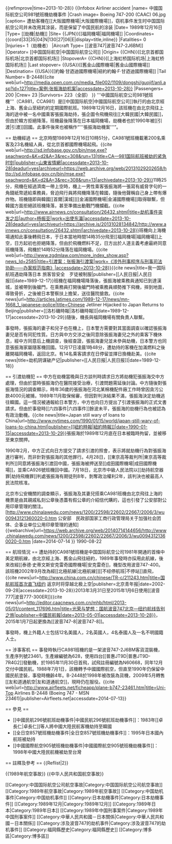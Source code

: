 {{refimprove|time=2013-10-28}}
{{Infobox Airliner accident
|name= 中國国际航空公司981號班機劫機事件
|Crash image= Boeing 747-200 (CAAC) 06.jpg
|caption= 遭劫客機在[[大阪國際機場|大阪國際機場]]，窃机事件发生时中国国际航空公司并未改用其涂装，而是保留了中国民航的涂装
|Date= 1989年12月16日
|Type= [[劫機|劫機]]
|Site= {{JPN}}[[福岡機場|福岡機場]]
|Coordinates={{coord|33|35|04|N|130|27|06|E|display=title,inline}}
|Fatalities= 0
|Injuries= 1（劫機者）
|Aircraft Type= [[波音747|波音747-2J6BM]]
|Operator= [[中国国际航空|中国国际航空公司]]
|Origin= {{CHN}}[[北京首都国际机场|北京首都国际机场]]
|StopoverA= {{CHN}}[[上海虹桥国际机场|上海虹桥国际机场]]
|Last stopover= {{USA}}[[舊金山國際機場|舊金山國際機場]]
|Destination= {{USA}}[[約翰·甘迺迪國際機場|紐約約翰·F·甘迺迪國際機場]]
|Tail Number= B-2448<ref name="anli">{{cite web|url=http://media.open.com.cn/media_file002/1109/dongshi/guojif/anli.asp?id=127|title=案例:张振海劫机案|accessdate=2013-10-28}}</ref>
|Passengers= 200
|Crew= 23
|Survivors= 223（全部）
}}
'''中國国际航空公司981號班機'''（CA981，CCA981）是[[中国国际航空|中國国际航空公司]]執行的由北京經上海、舊金山至紐約的定期國際航班。1989年12月16日，該班機在由北京飛往上海的途中被一名中國乘客張振海劫持，張企圖令飛機飛往[[大韓民國|大韓民國]]，但由於韓方拒絕降落，班機最後降落在日本福岡機場，劫機者也於1990年被[[引渡|引渡]]回國。此事件後來也被稱作“'''張振海劫機案'''”。

== 劫機經過 ==
北京時間1989年12月16日10時51分，CA981號班機載著200名乘客及23名機組人員，從北京首都國際機場起飛。<ref name="sdsq">{{cite web|url=http://sd.infobase.gov.cn/bin/mse.exe?seachword=&K=d2&A=3&rec=308&run=13|title=CA—981国际航班被劫的紧急时刻|publisher=山東省情網|accessdate=2013-10-28|deadurl=yes|archiveurl=https://web.archive.org/web/20131029202658/http://sd.infobase.gov.cn/bin/mse.exe?seachword=&K=d2&A=3&rec=308&run=13|archivedate=2013-10-29}}</ref>11時25分，飛機在經過濟南一帶上空時，機上一男性乘客張振海將一張寫有威脅字句的一角錢紙幣遞給乘務員，脅迫飛行員將飛機降落在韓國，隨後他聲稱自己身上帶有爆炸物。班機隨即與韓國[[首爾|漢城]][[金浦國際機場|金浦國際機場]]取得聯繫，但韓國方面拒絕該班機降落，甚至準備出動戰鬥機攔截。<ref name="toyo">{{cite web|url=http://www.airnews.cn/consultation/26432.shtml|title=劫机事件突发之后|author=杨振亚|work=出使东瀛|accessdate=2013-10-28|deadurl=yes|archiveurl=https://archive.is/20131028134842/http://www.airnews.cn/consultation/26432.shtml|archivedate=2013-10-28}}</ref>班機向上海機場通知此事後轉飛日本，于日本當地時間14時35分飛至[[福岡機場|福岡機場]]上空，日方起初也拒絕降落，但由於飛機燃料不足，日方出於人道主義考慮最終同意班機降落，飛機於14時52分降落在福岡機場。<ref>{{cite web|url=http://www.zgdmlaw.com/more_index_show.asp?news_Id=2585|title=引渡案：张振海引渡案|work=《涉外刑事程序与刑事司法协助——办案规范指南》|accessdate=2013-10-28}}</ref><ref>{{cite news|title=我一国际航班遇劫降落日本 旅客皆安全　歹徒被制服|publisher=[[人民日报|人民日报]]|date=1989-12-17}}</ref>班機在福岡機場降落後，張振海被乘務員通知已到達漢城，並被帶到後艙門，在乘務員打開後艙門時被乘務員順勢推下飛機，摔到地面，導致骨折，之後被日本警察扶上擔架，送往醫院搶救。<ref name="lat">{{cite news|url=http://articles.latimes.com/1989-12-17/news/mn-1668_1_japanese-police|title=Chinese Jetliner Hijacked to Japan Returns to Beijing|publisher=[[洛杉磯時報|洛杉磯時報]]|date=1989-12-17|accessdate=2013-10-29}}</ref>隨後，機長與福岡機場有關負責人聯繫。

事發時，張振海的妻子和兒子也在機上，日本警方需要對其當面調查以確認張振海妻兒是否有同犯性質。日方與中方交涉之後同意除張振海妻兒之外的乘客下機休息，經中方同意后上機調查，後經查證，張振海妻兒並未參與劫機，日本警方也同意張振海家屬隨客機回國。12月17日凌晨1時48分，遭劫持的客機在加滿燃料之後離開福岡機場，返回北京。有14名乘客請求在日停留並擇日換機赴美。<ref>{{cite news|title=劫机阴谋破产记|publisher=[[人民日报|人民日报]]|date=1989-12-18}}</ref>

== 引渡劫機犯 ==
中方在劫機當晚與日方談判時請求日方將劫機犯張振海交中方處理，但由於當時張振海仍在醫院接受治療，引渡問題需延後討論。中方隨後對張振海情況的調查顯示，時年36歲的張振海在河北某棉機配件廠工作時曾因貪污公款4000元被捕，1989年11月取保候審，但因對判決結果不滿，張振海決定劫機逃往韓國。這一情況被通報給日本警方，中方也向日方提出了引渡張振海的正式文書請求。<ref name="toyo"/>但由於事發時[[六四事件|六四事件]]餘波未平，張振海的劫機行為也被認為有政治動機。<ref>{{cite news|title=Japan still wary of loans to China|url=http://www.nytimes.com/1990/01/15/world/japan-still-wary-of-loans-to-china.html|publisher=[[紐約時報|紐約時報]]|date=1990-01-15|accessdate=2013-10-29}}</ref>張振海於1989年12月底在日本被臨時拘留，並被移至東京關押。

1990年2月，中方正式向日方提交了請求引渡的照會，表示將就劫機行為對張振海進行審判，而非針對張振海的其他罪行。4月28日，[[東京高等裁判所|東京高等裁判所]]同意將張振海引渡回中國，張振海被押送至[[成田國際機場|成田國際機場]]，並乘CA926號班機回中國。7月18日，北京市中級人民法院以[[劫持航空器罪|劫持飛機罪]]判處張振海有期徒刑8年，剝奪政治權利2年，該判決也被最高人民法院核准。<ref name="anli"/>

北京市公安機關的調查顯示，張振海及其妻兒搭乘CA981班機由北京飛往上海的機票是由其親戚私刻公章後憑蓋有假公章的介紹信代購的，這也引發了公安部對公用印章管理的關注。<ref>[http://www.chinalawedu.com/news/1200/22598/22602/22667/2006/3/wu00943121360020-0.htm 公安部　民政部国家工商行政管理局关于加强社会团体、企事业单位公用印章管理的通知] {{webarchive|url=https://web.archive.org/web/20140714144656/http://www.chinalawedu.com/news/1200/22598/22602/22667/2006/3/wu00943121360020-0.htm |date=2014-07-14 }} 1990-08-22</ref>

== 航班情況 ==
遭劫持的CA981號班機是中国国际航空公司1981年開通的首條中美定期航線，由北京經上海、舊金山飛往紐約，1989年事發時亦採用此航線，後來改經[[泰德·史蒂文斯安克雷奇國際機場|安克雷奇]]，機型改用波音747-400。該班機2002年9月改為經[[北極航線|北極航線]][[不经停航班|不停站]]直飛，<ref>{{cite news|url=http://www.china.com.cn/chinese/TR-c/211243.htm|title=国航航班首次直飞纽约 返京时将穿越北极上空|publisher=北京青年报|date=2002-09-28|accessdate=2013-10-28}}</ref>2013年3月31日至2015年1月6日使用[[波音777|波音777-300ER]]<ref>{{cite news|url=http://editor.caacnews.com.cn/mhb/html/2013-05/01/content_117696.htm|title=光荣与梦想：国航波音747北京—纽约航线告别之旅|publisher=中國民航報|date=2013-05-01|accessdate=2013-10-28}}</ref>，2015年1月7日起更換為[[波音747-8|波音747-8]]。

事發時，機上外籍人士包括12名美國人，2名英國人，4名泰國人及一名不明國籍人士。<ref name="lat"/>

== 涉事客机 ==
事發時執行CA981班機的是一架波音747-2J6BM客貨混裝機，生產序列號23461，生產線編號為628，使用四台[[普惠JT9D|普惠JT9D-7R4G2]]發動機，於1985年11月30日首飛，試飛註冊編號為N60668，同年12月交付中國民航。1988年7月1日，該機轉予中國國際航空，但直至1990年仍保留中國民航塗裝，事發時機齡4年。B-2448於1998年被改裝為貨機，2009年5月轉售[[友和道通航空|友和道通航空]]，現時仍在服役。<ref>{{cite web|url=http://www.airfleets.net/ficheapp/plane-b747-23461.htm|title=Uni-Top Airlines B-2448 (Boeing 747 - MSN 23461)|publisher=Airfleets.net|accessdate=2014-07-13}}</ref>

== 參見 ==
* [[中國民航296號航班劫機事件|中國民航296號航班劫機事件]]：1983年[[卓長仁|卓長仁]]等人將中國大陸民航客機劫持至韓國
* [[全日空857號班機劫機事件|全日空857號班機劫機事件]]：1995年日本國內航班被劫持
* [[中國國際航空905號班機劫機事件|中國國際航空905號班機劫機事件]]：1998年中國大陸民航機被劫至台灣

== 註釋及參考 ==
{{Reflist|2}}

{{1989年航空事故}}
{{中华人民共和国航空事故}}

[[Category:中国国际航空公司航空事故|Category:中国国际航空公司航空事故]]
[[Category:1989年航空事故|Category:1989年航空事故]]
[[Category:中国劫机事件|Category:中国劫机事件]]
[[Category:日本劫機事件|Category:日本劫機事件]]
[[Category:1989年12月|Category:1989年12月]]
[[Category:1989年日本|Category:1989年日本]]
[[Category:1989年中国刑事案件|Category:1989年中国刑事案件]]
[[Category:中華人民共和國－日本關係|Category:中華人民共和國－日本關係]]
[[Category:涉及波音747的劫机事件|Category:涉及波音747的劫机事件]]
[[Category:福岡縣歷史|Category:福岡縣歷史]]
[[Category:博多區|Category:博多區]]